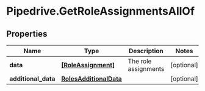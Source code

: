# Pipedrive.GetRoleAssignmentsAllOf

## Properties

Name | Type | Description | Notes
------------ | ------------- | ------------- | -------------
**data** | [**[RoleAssignment]**](RoleAssignment.md) | The role assignments | [optional] 
**additional_data** | [**RolesAdditionalData**](RolesAdditionalData.md) |  | [optional] 


